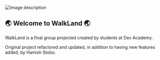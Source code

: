 ![Image description](https://github.com/harakeke-2020/WalkLand/blob/dev/server/public/images/mainlogo.png?raw=true)

## 🌏 Welcome to WalkLand 🌏


WalkLand is a final group projected created by students at Dev Academy.

Original project refactored and updated, in addition to having new features added,
by Hamish Stobo.

